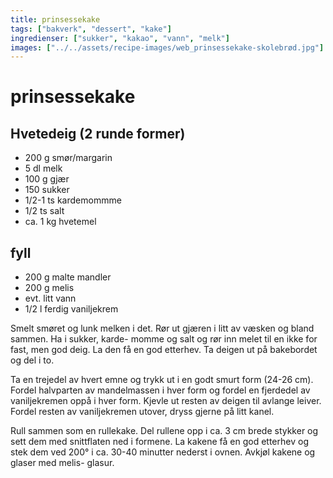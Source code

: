 ```yaml
---
title: prinsessekake
tags: ["bakverk", "dessert", "kake"]
ingredienser: ["sukker", "kakao", "vann", "melk"]
images: ["../../assets/recipe-images/web_prinsessekake-skolebrød.jpg"]
---
```


# prinsessekake

## Hvetedeig (2 runde former)

- 200 g smør/margarin
- 5 dl melk
- 100 g gjær
- 150 sukker
- 1/2-1 ts kardemommme
- 1/2 ts salt
- ca. 1 kg hvetemel

## fyll

- 200 g malte mandler
- 200 g melis
- evt. litt vann
- 1/2 l ferdig vaniljekrem

Smelt smøret og lunk melken i det. Rør ut gjæren i litt av væsken og bland sammen. Ha i sukker, karde- momme og salt og rør inn melet til en ikke for fast, men god deig. La den få en god etterhev. Ta deigen ut på bakebordet og del i to.

Ta en trejedel av hvert emne og trykk ut i en godt smurt form (24-26 cm). Fordel halvparten av mandelmassen i hver form og fordel en fjerdedel av vaniljekremen oppå i hver form. Kjevle ut resten av deigen til avlange leiver. Fordel resten av vaniljekremen utover, dryss gjerne på litt kanel.

Rull sammen som en rullekake. Del rullene opp i ca. 3 cm brede stykker og sett dem med snittflaten ned i formene.
La kakene få en god etterhev og stek dem ved 200° i ca. 30-40 minutter nederst i ovnen. Avkjøl kakene og glaser med melis- glasur.
